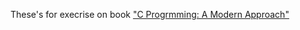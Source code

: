 These's for execrise on book ["C Progrmming: A Modern Approach"](https://www.amazon.com/C-Programming-Modern-Approach-2nd/dp/0393979504)
